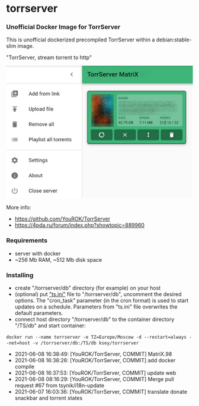 # torrserver
### Unofficial Docker Image for TorrServer

This is unofficial dockerized precompiled TorrServer within a debian:stable-slim image.

"TorrServer, stream torrent to http"

![TorrServer](https://raw.githubusercontent.com/MrKsey/torrserver/master/ts.jpg)

More info:
- https://github.com/YouROK/TorrServer
- https://4pda.ru/forum/index.php?showtopic=889960

### Requirements

* server with docker
* ~256 Mb RAM, ~512 Mb disk space 

### Installing

- сreate "/torrserver/db" directory (for example) on your host
- (optional) put ["ts.ini"](https://raw.githubusercontent.com/MrKsey/torrserver/master/ts.ini) file to "/torrserver/db", uncomment the desired options. The "cron_task" parameter (in the cron format) is used to start updates on a schedule. Parameters from "ts.ini" file overwrites the default parameters.
- connect host directory "/torrserver/db" to the container directory "/TS/db" and start container:
```
docker run --name torrserver -e TZ=Europe/Moscow -d --restart=always --net=host -v /torrserver/db:/TS/db ksey/torrserver
```











































* 2021-06-08 16:38:49: [YouROK/TorrServer, COMMIT] MatriX.98
* 2021-06-08 16:38:26: [YouROK/TorrServer, COMMIT] add docker compile
* 2021-06-08 16:37:53: [YouROK/TorrServer, COMMIT] update web
* 2021-06-08 08:16:29: [YouROK/TorrServer, COMMIT] Merge pull request #67 from tsynik/i18n-update
* 2021-06-07 16:03:36: [YouROK/TorrServer, COMMIT] translate donate snackbar and torrent states
